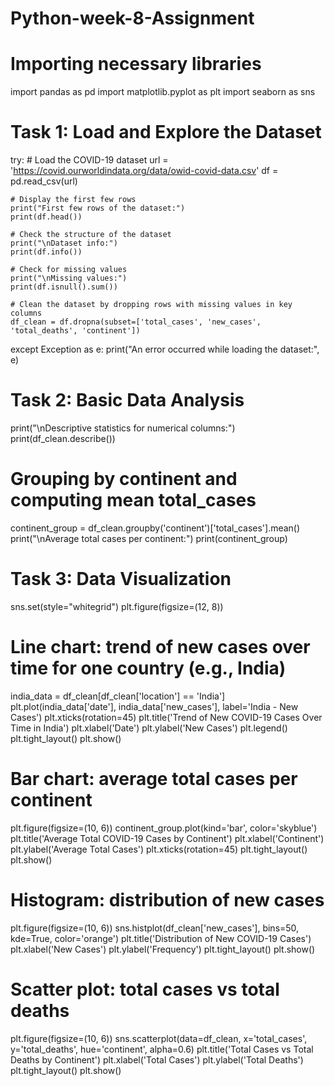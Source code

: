 # Python-week-8-Assignment

# Importing necessary libraries
import pandas as pd
import matplotlib.pyplot as plt
import seaborn as sns

# Task 1: Load and Explore the Dataset
try:
    # Load the COVID-19 dataset
    url = 'https://covid.ourworldindata.org/data/owid-covid-data.csv'
    df = pd.read_csv(url)

    # Display the first few rows
    print("First few rows of the dataset:")
    print(df.head())

    # Check the structure of the dataset
    print("\nDataset info:")
    print(df.info())

    # Check for missing values
    print("\nMissing values:")
    print(df.isnull().sum())

    # Clean the dataset by dropping rows with missing values in key columns
    df_clean = df.dropna(subset=['total_cases', 'new_cases', 'total_deaths', 'continent'])

except Exception as e:
    print("An error occurred while loading the dataset:", e)

# Task 2: Basic Data Analysis
print("\nDescriptive statistics for numerical columns:")
print(df_clean.describe())

# Grouping by continent and computing mean total_cases
continent_group = df_clean.groupby('continent')['total_cases'].mean()
print("\nAverage total cases per continent:")
print(continent_group)

# Task 3: Data Visualization
sns.set(style="whitegrid")
plt.figure(figsize=(12, 8))

# Line chart: trend of new cases over time for one country (e.g., India)
india_data = df_clean[df_clean['location'] == 'India']
plt.plot(india_data['date'], india_data['new_cases'], label='India - New Cases')
plt.xticks(rotation=45)
plt.title('Trend of New COVID-19 Cases Over Time in India')
plt.xlabel('Date')
plt.ylabel('New Cases')
plt.legend()
plt.tight_layout()
plt.show()

# Bar chart: average total cases per continent
plt.figure(figsize=(10, 6))
continent_group.plot(kind='bar', color='skyblue')
plt.title('Average Total COVID-19 Cases by Continent')
plt.xlabel('Continent')
plt.ylabel('Average Total Cases')
plt.xticks(rotation=45)
plt.tight_layout()
plt.show()

# Histogram: distribution of new cases
plt.figure(figsize=(10, 6))
sns.histplot(df_clean['new_cases'], bins=50, kde=True, color='orange')
plt.title('Distribution of New COVID-19 Cases')
plt.xlabel('New Cases')
plt.ylabel('Frequency')
plt.tight_layout()
plt.show()

# Scatter plot: total cases vs total deaths
plt.figure(figsize=(10, 6))
sns.scatterplot(data=df_clean, x='total_cases', y='total_deaths', hue='continent', alpha=0.6)
plt.title('Total Cases vs Total Deaths by Continent')
plt.xlabel('Total Cases')
plt.ylabel('Total Deaths')
plt.tight_layout()
plt.show()
